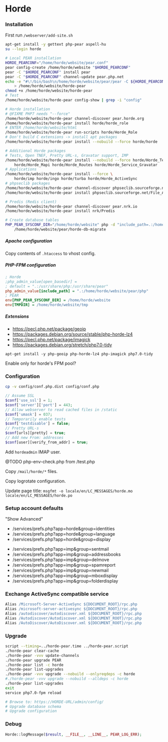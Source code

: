 # Horde

### Installation

First run `/webserver/add-site.sh`

```bash
apt-get install -y gettext php-pear aspell-hu
su --login horde

# Local PEAR installation
HORDE_PEARCONF="/home/horde/website/pear.conf"
pear config-create /home/horde/website "$HORDE_PEARCONF"
pear -C "$HORDE_PEARCONF" install pear
pear -C "$HORDE_PEARCONF" channel-update pear.php.net
echo -e "#\!/bin/bash\n/home/horde/website/pear/pear -C ${HORDE_PEARCONF%.conf}-system.conf -c ${HORDE_PEARCONF} \"\$@\"" \
    > /home/horde/website/horde-pear
chmod +x /home/horde/website/horde-pear
# Test
/home/horde/website/horde-pear config-show | grep -i "config"

# Horde installation
# @FIXME PHP7 needs "--force"
/home/horde/website/horde-pear channel-discover pear.horde.org
/home/horde/website/horde-pear install horde/horde_role
# ENTER /home/horde/website/html
/home/horde/website/horde-pear run-scripts horde/Horde_Role
# Don't build C extensions -> install apt packages
/home/horde/website/horde-pear install --nobuild --force horde/horde

# Additional Horde packages
# Tests, Open TNEF, Pretty URL-s, Gravatar support, IMP
/home/horde/website/horde-pear install --nobuild --force horde/Horde_Test \
    horde/Horde_Mapi horde/Horde_Routes horde/Horde_Service_Gravatar
# Applications
/home/horde/website/horde-pear install --force \
    horde/imp horde/ingo horde/turba horde/Horde_ActiveSync
# phpseclib packages
/home/horde/website/horde-pear channel-discover phpseclib.sourceforge.net
/home/horde/website/horde-pear install phpseclib.sourceforge.net/File_ASN1

# Predis (Redis client)
/home/horde/website/horde-pear channel-discover pear.nrk.io
/home/horde/website/horde-pear install nrk/Predis

# Create database tables
PHP_PEAR_SYSCONF_DIR="/home/horde/website" php -d "include_path=.:/home/horde/website/pear/php" \
    /home/horde/website/pear/horde-db-migrate
```

##### Apache configuration

Copy contents of `.htaccess` to vhost config.

##### PHP-FPM configuration

```ini
; Horde
;php_admin_value[open_basedir] =
; default = ".:/usr/share/php:/usr/share/pear"
php_admin_value[include_path] = ".:/home/horde/website/pear/php"
; PEAR
env[PHP_PEAR_SYSCONF_DIR] = /home/horde/website
env[TMPDIR] = /home/horde/website/tmp
```

##### Extensions

- https://pecl.php.net/package/geoip
- https://packages.debian.org/source/stable/php-horde-lz4
- https://pecl.php.net/package/imagick
- https://packages.debian.org/stretch/php7.0-tidy

`apt-get install -y php-geoip php-horde-lz4 php-imagick php7.0-tidy`

Enable only for horde's FPM pool?

### Configuration

```bash
cp -v config/conf.php.dist config/conf.php
```

```php
// Assume SSL
$conf['use_ssl'] = 1;
$conf['server']['port'] = 443;
// Allow webserver to read cached files in /static
$conf['umask'] = 037;
// Temporarily enable tests
$conf['testdisable'] = false;
// Pretty URL-s
$conf[urls][pretty] = true;
// Add new From: addresses
$conf[user][verify_from_addr] = true;
```

Add `hordeadmin` IMAP user.

@TODO      php-env-check.php from /test.php

Copy `/mail/horde/*` files.

Copy logrotate configuration.

Update page title: `msgfmt -o locale/en/LC_MESSAGES/horde.mo locale/en/LC_MESSAGES/horde.po`

### Setup account defaults

"Show Advanced"

* /services/prefs.php?app=horde&group=identities
* /services/prefs.php?app=horde&group=language
* /services/prefs.php?app=horde&group=display

- /services/prefs.php?app=imp&group=sentmail
- /services/prefs.php?app=imp&group=addressbooks
- /services/prefs.php?app=imp&group=delmove
- /services/prefs.php?app=imp&group=spamreport
- /services/prefs.php?app=imp&group=newmail
- /services/prefs.php?app=imp&group=mboxdisplay
- /services/prefs.php?app=imp&group=folderdisplay

### Exchange ActiveSync compatible service

```apache
Alias /Microsoft-Server-ActiveSync ${DOCUMENT_ROOT}/rpc.php
Alias /microsoft-server-activesync ${DOCUMENT_ROOT}/rpc.php
Alias /autodiscover/autodiscover.xml ${DOCUMENT_ROOT}/rpc.php
Alias /Autodiscover/Autodiscover.xml ${DOCUMENT_ROOT}/rpc.php
Alias /AutoDiscover/AutoDiscover.xml ${DOCUMENT_ROOT}/rpc.php
```

### Upgrade

```bash
script --timing=../horde-pear.time ../horde-pear.script
./horde-pear clear-cache
./horde-pear -vvv update-channels
./horde-pear upgrade PEAR
./horde-pear list -c horde
./horde-pear list-upgrades
./horde-pear -vvv upgrade --nobuild --onlyreqdeps -c horde
#./horde-pear -vvv upgrade --nobuild --alldeps -c horde
./horde-pear list-upgrades
exit
service php7.0-fpm reload

# Browse to: https://HORDE-URL/admin/config/
# Upgrade database schema
# Upgrade configuration
```

### Debug

```php
Horde::logMessage($result, __FILE__, __LINE__, PEAR_LOG_ERR);
```
